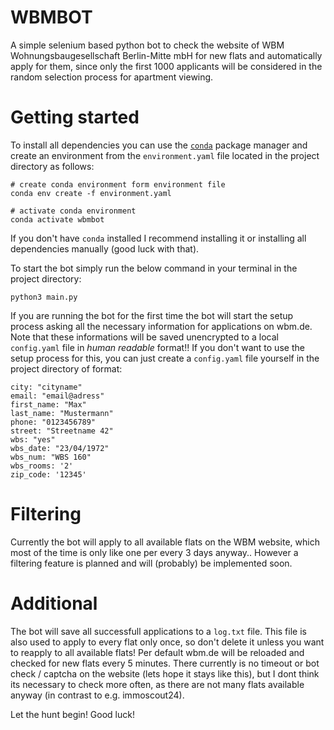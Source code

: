 # WBMBOT
A simple selenium based python bot to check the website of WBM Wohnungsbaugesellschaft Berlin-Mitte mbH for new flats and automatically apply for them, since only the first 1000 applicants will be considered in the random selection process for apartment viewing.

# Getting started
To install all dependencies you can use the [`conda`](https://docs.conda.io/en/latest/) package manager and create an environment from the `environment.yaml` file located in the project directory as follows:
```
# create conda environment form environment file
conda env create -f environment.yaml

# activate conda environment
conda activate wbmbot
```
If you don't have `conda` installed I recommend installing it or installing all dependencies manually (good luck with that).


To start the bot simply run the below command in your terminal in the project directory:
```
python3 main.py
```

If you are running the bot for the first time the bot will start the setup process asking all the necessary information for applications on wbm.de.
Note that these informations will be saved unencrypted to a local `config.yaml` file in *human readable* format!!
If you don't want to use the setup process for this, you can just create a `config.yaml` file yourself in the project directory of format:

```
city: "cityname"
email: "email@adress"
first_name: "Max"
last_name: "Mustermann"
phone: "0123456789"
street: "Streetname 42"
wbs: "yes"
wbs_date: "23/04/1972"
wbs_num: "WBS 160"
wbs_rooms: '2'
zip_code: '12345'
```

# Filtering
Currently the bot will apply to all available flats on the WBM website, which most of the time is only like one per every 3 days anyway..
However a filtering feature is planned and will (probably) be implemented soon.

# Additional
The bot will save all successfull applications to a `log.txt` file. This file is also used to apply to every flat only once, so don't delete it unless you want to reapply to all available flats!
Per default wbm.de will be reloaded and checked for new flats every 5 minutes. There currently is no timeout or bot check / captcha on the website (lets hope it stays like this), but I dont think its necessary to check more often, as there are not many flats available anyway (in contrast to e.g. immoscout24).

Let the hunt begin! Good luck!
